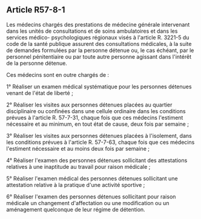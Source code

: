Article R57-8-1
----
Les médecins chargés des prestations de médecine générale intervenant dans les
unités de consultations et de soins ambulatoires et dans les services médico-
psychologiques régionaux visés à l'article R. 3221-5 du code de la santé
publique assurent des consultations médicales, à la suite de demandes formulées
par la personne détenue ou, le cas échéant, par le personnel pénitentiaire ou
par toute autre personne agissant dans l'intérêt de la personne détenue.

Ces médecins sont en outre chargés de :

1° Réaliser un examen médical systématique pour les personnes détenues venant de
l'état de liberté ;

2° Réaliser les visites aux personnes détenues placées au quartier disciplinaire
ou confinées dans une cellule ordinaire dans les conditions prévues à l'article
R. 57-7-31, chaque fois que ces médecins l'estiment nécessaire et au minimum, en
tout état de cause, deux fois par semaine ;

3° Réaliser les visites aux personnes détenues placées à l'isolement, dans les
conditions prévues à l'article R. 57-7-63, chaque fois que ces médecins
l'estiment nécessaire et au moins deux fois par semaine ;

4° Réaliser l'examen des personnes détenues sollicitant des attestations
relatives à une inaptitude au travail pour raison médicale ;

5° Réaliser l'examen médical des personnes détenues sollicitant une attestation
relative à la pratique d'une activité sportive ;

6° Réaliser l'examen des personnes détenues sollicitant pour raison médicale un
changement d'affectation ou une modification ou un aménagement quelconque de
leur régime de détention.
